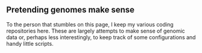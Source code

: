 ## Pretending genomes make sense

To the person that stumbles on this page, I keep my various coding repositories here. These are largely attempts 
to make sense of genomic data or, perhaps less interestingly, to keep track of some configurations and handy
little scripts. 

<!--
**Gr1m3y/Gr1m3y** is a ✨ _special_ ✨ repository because its `README.md` (this file) appears on your GitHub profile.

Here are some ideas to get you started:

- 🔭 I’m currently working on ...
- 🌱 I’m currently learning ...
- 👯 I’m looking to collaborate on ...
- 🤔 I’m looking for help with ...
- 💬 Ask me about ...
- 📫 How to reach me: ...
- 😄 Pronouns: ...
- ⚡ Fun fact: ...
-->
